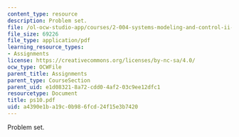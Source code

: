 ```yaml
---
content_type: resource
description: Problem set.
file: /ol-ocw-studio-app/courses/2-004-systems-modeling-and-control-ii-fall-2007/a4390e1ba19c0b986fcd24f15e3b7420_ps10.pdf
file_size: 69226
file_type: application/pdf
learning_resource_types:
- Assignments
license: https://creativecommons.org/licenses/by-nc-sa/4.0/
ocw_type: OCWFile
parent_title: Assignments
parent_type: CourseSection
parent_uid: e1d08321-8a72-cdd0-4af2-03c9ee12dfc1
resourcetype: Document
title: ps10.pdf
uid: a4390e1b-a19c-0b98-6fcd-24f15e3b7420
---
```

Problem set.